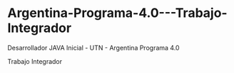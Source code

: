 # Argentina-Programa-4.0---Trabajo-Integrador
Desarrollador JAVA Inicial - UTN - Argentina Programa 4.0

Trabajo Integrador
